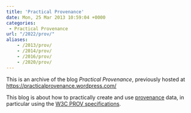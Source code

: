 ```yaml
---
title: 'Practical Provenance'
date: Mon, 25 Mar 2013 10:59:04 +0000
categories: 
 - Practical Provenance
url: "/2022/prov/"
aliases:
    - /2013/prov/
    - /2014/prov/
    - /2016/prov/
    - /2020/prov/
---
```


This is an archive of the blog _Practical Provenance_, previously hosted at <https://practicalprovenance.wordpress.com/> 

This blog is about how to practically create and use [provenance](http://en.wikipedia.org/wiki/Provenance) data, in particular using the [W3C PROV specifications](http://www.w3.org/TR/prov-overview/). 
